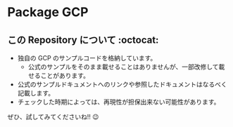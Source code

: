 # Package GCP

## この Repository について :octocat:

+ 独自の GCP のサンプルコードを格納しています。
  + 公式のサンプルをそのまま載せることはありませんが、一部改修して載せることがあります。
+ 公式のサンプルドキュメントへのリンクや参照したドキュメントはなるべく記載します。
+ チェックした時期によっては、再現性が担保出来ない可能性があります。

ぜひ、試してみてくださいね!! :wink: